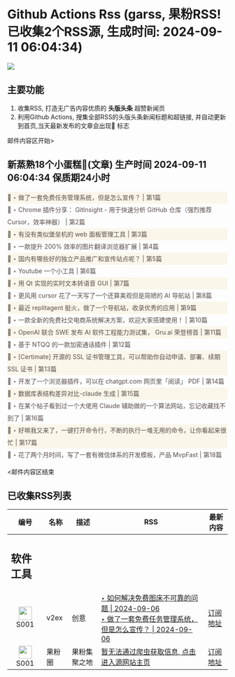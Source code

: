 # Github Actions Rss (garss, 果粉RSS! 已收集2个RSS源, 生成时间: 2024-09-11 06:04:34)

![](https://cdn.jsdelivr.net/gh/xinkeji/garss/_media/ga-rss.png)



## 主要功能
1. 收集RSS, 打造无广告内容优质的 **头版头条** 超赞新闻页
2. 利用Github Actions, 搜集全部RSS的头版头条新闻标题和超链接, 并自动更新到首页,当天最新发布的文章会出现🌈 标志

邮件内容区开始>
<h2>新蒸熟18个小蛋糕🍰(文章) 生产时间 2024-09-11 06:04:34 保质期24小时</h2>

<div style='line-height:3;background-color:#FAF6EA;' ><a href='https://www.v2ex.com/t/1071706#reply23' style="line-height:2;text-decoration:none;display:block;color:#584D49;">🌈 ‣ 做了一套免费任务管理系统，但是怎么宣传？ | 第1篇</a></div><div style='line-height:3;' ><a href='https://www.v2ex.com/t/1071820#reply1' style="line-height:2;text-decoration:none;display:block;color:#584D49;">🌈 ‣ Chrome 插件分享： GitInsight - 用于快速分析 GitHub 仓库（强烈推荐 Cursor，效率神器） | 第2篇</a></div><div style='line-height:3;background-color:#FAF6EA;' ><a href='https://www.v2ex.com/t/1071771#reply2' style="line-height:2;text-decoration:none;display:block;color:#584D49;">🌈 ‣ 有没有类似堡垒机的 web 面板管理工具 | 第3篇</a></div><div style='line-height:3;' ><a href='https://www.v2ex.com/t/1071763#reply0' style="line-height:2;text-decoration:none;display:block;color:#584D49;">🌈 ‣ 一款提升 200% 效率的图片翻译浏览器扩展 | 第4篇</a></div><div style='line-height:3;background-color:#FAF6EA;' ><a href='https://www.v2ex.com/t/1071737#reply3' style="line-height:2;text-decoration:none;display:block;color:#584D49;">🌈 ‣ 国内有哪些好的独立产品推广和宣传站点呢？ | 第5篇</a></div><div style='line-height:3;' ><a href='https://www.v2ex.com/t/1071742#reply3' style="line-height:2;text-decoration:none;display:block;color:#584D49;">🌈 ‣ Youtube 一个小工具 | 第6篇</a></div><div style='line-height:3;background-color:#FAF6EA;' ><a href='https://www.v2ex.com/t/1071746#reply2' style="line-height:2;text-decoration:none;display:block;color:#584D49;">🌈 ‣ 用 Qt 实现的实时文本转语音 GUI | 第7篇</a></div><div style='line-height:3;' ><a href='https://www.v2ex.com/t/1071600#reply9' style="line-height:2;text-decoration:none;display:block;color:#584D49;">🌈 ‣ 更风用 cursor 花了一天写了一个还算美观但是简陋的 AI 导航站 | 第8篇</a></div><div style='line-height:3;background-color:#FAF6EA;' ><a href='https://www.v2ex.com/t/1071705#reply0' style="line-height:2;text-decoration:none;display:block;color:#584D49;">🌈 ‣ 最近 replitagent 挺火，做了一个导航站，收录优秀的应用 | 第9篇</a></div><div style='line-height:3;' ><a href='https://www.v2ex.com/t/1071608#reply2' style="line-height:2;text-decoration:none;display:block;color:#584D49;">🌈 ‣ 一款全新的免费社交电商系统解决方案，欢迎大家搭建使用！ | 第10篇</a></div><div style='line-height:3;background-color:#FAF6EA;' ><a href='https://www.v2ex.com/t/1071648#reply0' style="line-height:2;text-decoration:none;display:block;color:#584D49;">🌈 ‣ OpenAI 联合 SWE 发布 AI 软件工程能力测试集， Gru.ai 荣登榜首 | 第11篇</a></div><div style='line-height:3;' ><a href='https://www.v2ex.com/t/1071624#reply4' style="line-height:2;text-decoration:none;display:block;color:#584D49;">🌈 ‣ 基于 NTQQ 的一款加密通话插件 | 第12篇</a></div><div style='line-height:3;background-color:#FAF6EA;' ><a href='https://www.v2ex.com/t/1071515#reply9' style="line-height:2;text-decoration:none;display:block;color:#584D49;">🌈 ‣ [Certimate] 开源的 SSL 证书管理工具，可以帮助你自动申请、部署、续期 SSL 证书 | 第13篇</a></div><div style='line-height:3;' ><a href='https://www.v2ex.com/t/1071561#reply0' style="line-height:2;text-decoration:none;display:block;color:#584D49;">🌈 ‣ 开发了一个浏览器插件，可以在 chatgpt.com 网页里「阅读」 PDF | 第14篇</a></div><div style='line-height:3;background-color:#FAF6EA;' ><a href='https://www.v2ex.com/t/1071560#reply0' style="line-height:2;text-decoration:none;display:block;color:#584D49;">🌈 ‣ 数据库表结构差异对比-claude 生成 | 第15篇</a></div><div style='line-height:3;' ><a href='https://www.v2ex.com/t/1071505#reply0' style="line-height:2;text-decoration:none;display:block;color:#584D49;">🌈 ‣ 在某个帖子看到过一个大佬用 Claude 辅助做的一个算法网站，忘记收藏找不到了 | 第16篇</a></div><div style='line-height:3;background-color:#FAF6EA;' ><a href='https://www.v2ex.com/t/1071731#reply2' style="line-height:2;text-decoration:none;display:block;color:#584D49;">🌈 ‣ 好嘛我又来了，一键打开命令行，不断的执行一堆无用的命令，让你看起来很忙 | 第17篇</a></div><div style='line-height:3;' ><a href='https://www.v2ex.com/t/1071656#reply0' style="line-height:2;text-decoration:none;display:block;color:#584D49;">🌈 ‣ 花了两个月时间，写了一套有微信体系的开发模板，产品 MvpFast | 第18篇</a></div>

<邮件内容区结束

## 已收集RSS列表

| 编号 | 名称 | 描述 | RSS | 最新内容 |
| --- | --- | --- | --- | --- |
| <h2 id="软件工具">软件工具</h2> |  |   |  |  |
| <div id="S001" style="text-align: center;"><img src="https://cdn.jsdelivr.net/gh/zhaoolee/garss/_media/favicon/S001.png" width="30px" style="width:30px;height: auto;"/><br><span>S001</span></div> | v2ex | 创意 | [‣ 如何解决免费图床不可靠的问题 \| 2024-09-06](https://www.v2ex.com/t/1070747#reply45)<br/>[‣ 做了一套免费任务管理系统，但是怎么宣传？ \| 2024-09-06](https://www.v2ex.com/t/1071706#reply23) | [订阅地址](https://www.v2ex.com/feed/tab/creative.xml) |
| <div id="S001" style="text-align: center;"><img src="https://cdn.jsdelivr.net/gh/zhaoolee/garss/_media/favicon/S001.png" width="30px" style="width:30px;height: auto;"/><br><span>S001</span></div> | 果粉圈 | 果粉集聚之地 | [暂无法通过爬虫获取信息, 点击进入源网站主页](https://g0f.cn) | [订阅地址](https://g0f.cn/rss.xml) |



